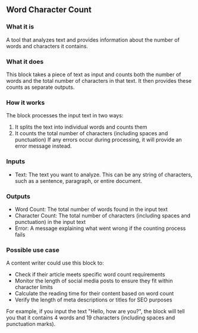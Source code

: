 
## Word Character Count

### What it is
A tool that analyzes text and provides information about the number of words and characters it contains.

### What it does
This block takes a piece of text as input and counts both the number of words and the total number of characters in that text. It then provides these counts as separate outputs.

### How it works
The block processes the input text in two ways:
1. It splits the text into individual words and counts them
2. It counts the total number of characters (including spaces and punctuation)
If any errors occur during processing, it will provide an error message instead.

### Inputs
- Text: The text you want to analyze. This can be any string of characters, such as a sentence, paragraph, or entire document.

### Outputs
- Word Count: The total number of words found in the input text
- Character Count: The total number of characters (including spaces and punctuation) in the input text
- Error: A message explaining what went wrong if the counting process fails

### Possible use case
A content writer could use this block to:
- Check if their article meets specific word count requirements
- Monitor the length of social media posts to ensure they fit within character limits
- Calculate the reading time for their content based on word count
- Verify the length of meta descriptions or titles for SEO purposes

For example, if you input the text "Hello, how are you?", the block will tell you that it contains 4 words and 19 characters (including spaces and punctuation marks).
